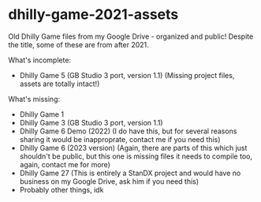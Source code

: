 # dhilly-game-2021-assets
Old Dhilly Game files from my Google Drive - organized and public! Despite the title, some of these are from after 2021.

What's incomplete:
* Dhilly Game 5 (GB Studio 3 port, version 1.1) (Missing project files, assets are totally intact!)

What's missing:
* Dhilly Game 1
* Dhilly Game 3 (GB Studio 3 port, version 1.1)
* Dhilly Game 6 Demo (2022) (I do have this, but for several reasons sharing it would be inapproprate, contact me if you need this)
* Dhilly Game 6 (2023 version) (Again, there are parts of this which just shouldn't be public, but this one is missing files it needs to compile too, again, contact me for more)
* Dhilly Game 27 (This is entirely a StanDX project and would have no business on my Google Drive, ask him if you need this)
* Probably other things, idk
